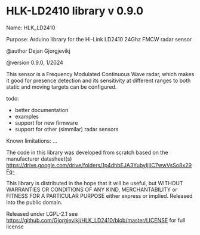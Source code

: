 # HLK-LD2410 library v 0.9.0

  Name: HLK_LD2410
  
  Purpose: Arduino library for the Hi-Link LD2410 24Ghz FMCW radar sensor

  @author Dejan Gjorgjevikj
  
  @version 0.9.0, 1/2024

  This sensor is a Frequency Modulated Continuous Wave radar, which makes it good for presence detection and its sensitivity at different ranges to both static and moving targets can be configured.
 
  todo:
   - better documentation
   - examples
   - support for new firmware
   - support for other (simmilar) radar sensors 

Known limitations:
...


  The code in this library was developed from scratch based on the manufacturer datasheet(s) https://drive.google.com/drive/folders/1p4dhbEJA3YubyIjIIC7wwVsSo8x29Fq-
  

This library is distributed in the hope that it will be useful, but
WITHOUT WARRANTIES OR CONDITIONS OF ANY KIND, MERCHANTABILITY or
FITNESS FOR A PARTICULAR PURPOSE either express or implied.
Released into the public domain.

Released under LGPL-2.1 see https://github.com/Gjorgjevikj/HLK_LD2410/blob/master/LICENSE for full license
